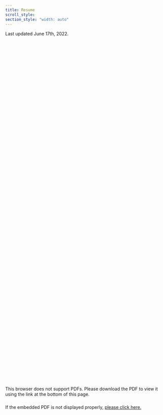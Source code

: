 ```yaml
---
title: Resume
scroll_style:
section_style: "width: auto"
---
```



Last updated June 17th, 2022.

<object data="https://ryanmburns93.github.io/pdf/Ryan_Burns_Resume_2022.pdf#view=FitW" type="application/pdf" width="100%" height="1075px">
    <embed src="https://drive.google.com/viewerng/
viewer?embedded=true&url=https://ryanmburns93.github.io/pdf/Ryan_Burns_Resume_2022.pdf#view=FitW" width="100%" height="1075px" />
        <p>This browser does not support PDFs. Please download the PDF to view it using the link at the bottom of this page.</p>
    </embed>
</object>
<div style="line-height:10px;"><br></div>
If the embedded PDF is not displayed properly, <a href='pdf/Ryan_Burns_Resume_2022.pdf' target="_blank">please click here.</a>
